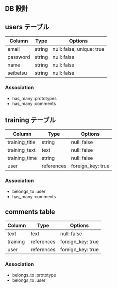 ## DB 設計

## users テーブル

| Column             | Type                | Options                  |
|--------------------|---------------------|------------------------- |
| email              | string              | null: false, unique: true|
| password           | string              | null: false              |
| name               | string              | null: false              |
| seibetsu           | string              | null: false              |

### Association

* has_many :prototypes
* has_many :comments

## training テーブル

| Column                              | Type       | Options           |
|-------------------------------------|------------|-------------------|
| training_title                      | string     | null: false       |
| training_text                       | text       | null: false       |
| training_time                       | string     | null: false       |
| user                                | references | foreign_key: true |

### Association

- belongs_to :user
- has_many :comments

## comments table

| Column      | Type       | Options           |
|-------------|------------|-------------------|
| text        | text       | null: false       |
| training    | references | foreign_key: true |
| user        | references | foreign_key: true |

### Association

- belongs_to :prototype
- belongs_to :user